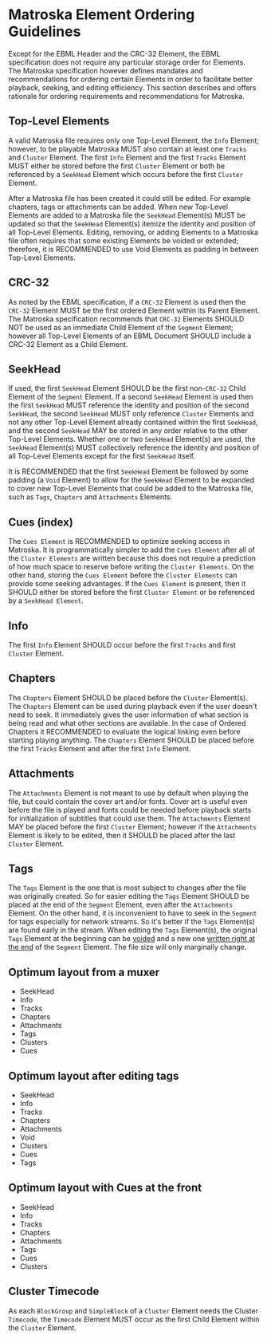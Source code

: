 ---
---

# Matroska Element Ordering Guidelines

Except for the EBML Header and the CRC-32 Element, the EBML specification does not require any particular storage order for Elements. The Matroska specification however defines mandates and recommendations for ordering certain Elements in order to facilitate better playback, seeking, and editing efficiency. This section describes and offers rationale for ordering requirements and recommendations for Matroska.

## Top-Level Elements

A valid Matroska file requires only one Top-Level Element, the `Info` Element; however, to be playable Matroska MUST also contain at least one `Tracks` and `Cluster` Element. The first `Info` Element and the first `Tracks` Element MUST either be stored before the first `Cluster` Element or both be referenced by a `SeekHead` Element which occurs before the first `Cluster` Element.

After a Matroska file has been created it could still be edited. For example chapters, tags or attachments can be added. When new Top-Level Elements are added to a Matroska file the `SeekHead` Element(s) MUST be updated so that the `SeekHead` Element(s) itemize the identity and position of all Top-Level Elements. Editing, removing, or adding Elements to a Matroska file often requires that some existing Elements be voided or extended; therefore, it is RECOMMENDED to use Void Elements as padding in between Top-Level Elements.

## CRC-32

As noted by the EBML specification, if a `CRC-32` Element is used then the `CRC-32` Element MUST be the first ordered Element within its Parent Element. The Matroska specification recommends that `CRC-32` Elements SHOULD NOT be used as an immediate Child Element of the `Segment` Element; however all Top-Level Elements of an EBML Document SHOULD include a CRC-32 Element as a Child Element.

## SeekHead

If used, the first `SeekHead` Element SHOULD be the first non-`CRC-32` Child Element of the `Segment` Element. If a second `SeekHead` Element is used then the first `SeekHead` MUST reference the identity and position of the second `SeekHead`, the second `SeekHead` MUST only reference `Cluster` Elements and not any other Top-Level Element already contained within the first `SeekHead`, and the second `SeekHead` MAY be stored in any order relative to the other Top-Level Elements. Whether one or two `SeekHead` Element(s) are used, the `SeekHead` Element(s) MUST collectively reference the identity and position of all Top-Level Elements except for the first `SeekHead` itself.

It is RECOMMENDED that the first `SeekHead` Element be followed by some padding (a `Void` Element) to allow for the `SeekHead` Element to be expanded to cover new Top-Level Elements that could be added to the Matroska file, such as `Tags`, `Chapters` and `Attachments` Elements.

## Cues (index)

The `Cues Element` is RECOMMENDED to optimize seeking access in Matroska. It is programmatically simpler to add the `Cues Element` after all of the `Cluster Elements` are written because this does not require a prediction of how much space to reserve before writing the `Cluster Elements`. On the other hand, storing the `Cues Element` before the `Cluster Elements` can provide some seeking advantages. If the `Cues Element` is present, then it SHOULD either be stored before the first `Cluster Element` or be referenced by a `SeekHead Element`.

## Info

The first `Info` Element SHOULD occur before the first `Tracks` and first `Cluster` Element.

## Chapters

The `Chapters` Element SHOULD be placed before the `Cluster` Element(s). The `Chapters` Element can be used during playback even if the user doesn't need to seek. It immediately gives the user information of what section is being read and what other sections are available. In the case of Ordered Chapters it RECOMMENDED to evaluate the logical linking even before starting playing anything. The `Chapters` Element SHOULD be placed before the first `Tracks` Element and after the first `Info` Element.

## Attachments

The `Attachments` Element is not meant to use by default when playing the file, but could contain the cover art and/or fonts. Cover art is useful even before the file is played and fonts could be needed before playback starts for initialization of subtitles that could use them. The `Attachments` Element MAY be placed before the first `Cluster` Element; however if the `Attachments` Element is likely to be edited, then it SHOULD be placed after the last `Cluster` Element.

## Tags

The `Tags` Element is the one that is most subject to changes after the file was originally created. So for easier editing the `Tags` Element SHOULD be placed at the end of the `Segment` Element, even after the `Attachments` Element. On the other hand, it is inconvenient to have to seek in the `Segment` for tags especially for network streams. So it's better if the `Tags` Element(s) are found early in the stream. When editing the `Tags` Element(s), the original `Tags` Element at the beginning can be [voided]({{site.baseurl}}/index.html#Void) and a new one [written right at the end]({{site.baseurl}}/order_guidelines.html#tags-end) of the `Segment` Element. The file size will only marginally change.

## Optimum layout from a muxer

* SeekHead
* Info
* Tracks
* Chapters
* Attachments
* Tags
* Clusters
* Cues

## Optimum layout after editing tags

* SeekHead
* Info
* Tracks
* Chapters
* Attachments
* Void
* Clusters
* Cues
* Tags

## Optimum layout with Cues at the front

* SeekHead
* Info
* Tracks
* Chapters
* Attachments
* Tags
* Cues
* Clusters

## Cluster Timecode

As each `BlockGroup` and `SimpleBlock` of a `Cluster` Element needs the Cluster `Timecode`, the `Timecode` Element MUST occur as the first Child Element within the `Cluster` Element.


